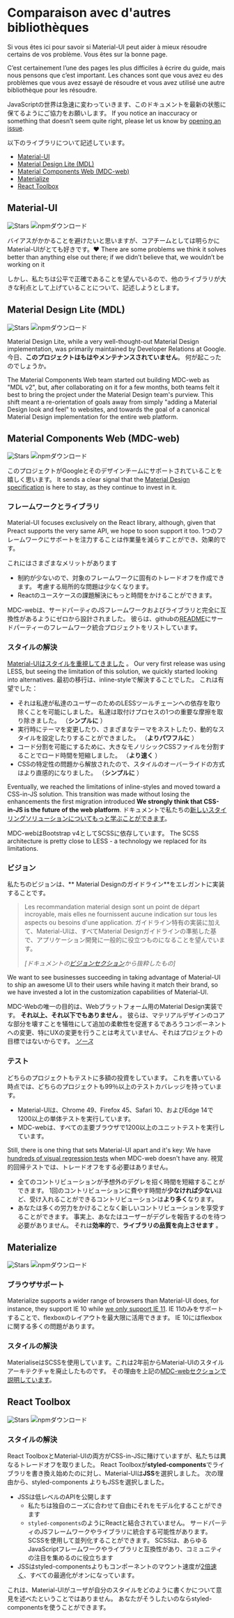 # Comparaison avec d'autres bibliothèques

<p class="description">Si vous êtes ici pour savoir si Material-UI peut aider à mieux résoudre certains de vos problème. Vous êtes sur la bonne page.</p>

C’est certainement l’une des pages les plus difficiles à écrire du guide, mais nous pensons que c’est important. Les chances sont que vous avez eu des problèmes que vous avez essayé de résoudre et vous avez utilisé une autre bibliothèque pour les résoudre.

JavaScriptの世界は急速に変わっていきます、このドキュメントを最新の状態に保てるようにご協力をお願いします。 If you notice an inaccuracy or something that doesn’t seem quite right, please let us know by [opening an issue](https://github.com/mui-org/material-ui/issues/new?title=[docs]+Inaccuracy+in+comparison+guide).

以下のライブラリについて記述しています。

- [Material-UI](#material-ui)
- [Material Design Lite (MDL)](#material-design-lite-mdl)
- [Material Components Web (MDC-web)](#material-components-web-mdc-web)
- [Materialize](#materialize)
- [React Toolbox](#react-toolbox)

## Material-UI

![Stars](https://img.shields.io/github/stars/mui-org/material-ui.svg?style=social&label=Stars) ![npmダウンロード](https://img.shields.io/npm/dm/@material-ui/core.svg)

バイアスがかかることを避けたいと思いますが、コアチームとしては明らかにMaterial-UIがとても好きです。❤️ There are some problems we think it solves better than anything else out there; if we didn’t believe that, we wouldn’t be working on it

しかし、私たちは公平で正確であることを望んでいるので、他のライブラリが大きな利点として上げていることについて、記述しようとします。

## Material Design Lite (MDL)

![Stars](https://img.shields.io/github/stars/google/material-design-lite.svg?style=social&label=Stars) ![npmダウンロード](https://img.shields.io/npm/dm/material-design-lite.svg)

Material Design Lite, while a very well-thought-out Material Design implementation, was primarily maintained by Developer Relations at Google. 今日、**このプロジェクトはもはやメンテナンスされていません**。 何が起こったのでしょうか。

The Material Components Web team started out building MDC-web as "MDL v2", but, after collaborating on it for a few months, both teams felt it best to bring the project under the Material Design team's purview. This shift meant a re-orientation of goals away from simply "adding a Material Design look and feel" to websites, and towards the goal of a canonical Material Design implementation for the entire web platform.

## Material Components Web (MDC-web)

![Stars](https://img.shields.io/github/stars/material-components/material-components-web.svg?style=social&label=Stars) ![npmダウンロード](https://img.shields.io/npm/dm/material-components-web.svg)

このプロジェクトがGoogleとそのデザインチームにサポートされていることを嬉しく思います。 It sends a clear signal that the [Material Design specification](https://material.io/design/) is here to stay, as they continue to invest in it.

### フレームワークとライブラリ

Material-UI focuses exclusively on the React library, although, given that Preact supports the very same API, we hope to soon support it too. 1つのフレームワークにサポートを注力することは作業量を減らすことができ、効果的です。

これにはさまざまなメリットがあります

- 制約が少ないので、対象のフレームワークに固有のトレードオフを作成できます。 考慮する局所的な問題は少なくなります。
- Reactのユースケースの課題解決にもっと時間をかけることができます。

MDC-webは、サードパーティのJSフレームワークおよびライブラリと完全に互換性があるようにゼロから設計されました。 彼らは、githubの[README](https://github.com/material-components/material-components-web/#material-components-for-the-web)にサードパーティーのフレームワーク統合プロジェクトをリストしています。

### スタイルの解決

[ Material-UIはスタイルを重視してきました](https://github.com/oliviertassinari/a-journey-toward-better-style) 。 Our very first release was using LESS, but seeing the limitation of this solution, we quickly started looking into alternatives. 最初の移行は、inline-styleで解決することでした。 これは有望でした：

- それは私達が私達のユーザーのためのLESSツールチェーンへの依存を取り除くことを可能にしました。 私達は取付けプロセスの1つの重要な摩擦を取り除きました。 （**シンプルに** ）
- 実行時にテーマを変更したり、さまざまなテーマをネストしたり、動的なスタイルを設定したりすることができました。 （**よりパワフルに** ）
- コード分割を可能にするために、大きなモノリシックCSSファイルを分割することでロード時間を短縮しました。 （**より速く** ）
- CSSの特定性の問題から解放されたので、スタイルのオーバーライドの方式はより直感的になりました。 （**シンプルに** ）

Eventually, we reached the limitations of inline-styles and moved toward a CSS-in-JS solution. This transition was made without losing the enhancements the first migration introduced **We strongly think that CSS-in-JS is the future of the web platform**. ドキュメントで私たちの[新しいスタイリングソリューションについてもっと学ぶことができます](/customization/css-in-js/)。

MDC-webはBootstrap v4としてSCSSに依存しています。 The SCSS architecture is pretty close to LESS - a technology we replaced for its limitations.

### ビジョン

私たちのビジョンは、** Material Designのガイドライン**をエレガントに実装することです。

> Les recommandation material design sont un point de départ incroyable, mais elles ne fournissent aucune indication sur tous les aspects ou besoins d'une application. ガイドライン特有の実装に加えて、Material-UIは、すべてMaterial Designガイドラインの準拠した基で、アプリケーション開発に一般的に役立つものになることを望んでいます。
> 
> *[ドキュメントの[ビジョンセクション](/discover-more/vision/)から抜粋したもの]*

We want to see businesses succeeding in taking advantage of Material-UI to ship an awesome UI to their users while having it match their brand, so we have invested a lot in the customization capabilities of Material-UI.

MDC-Webの唯一の目的は、Webプラットフォーム用のMaterial Design実装です。 **それ以上、それ以下でもありません** 。 彼らは、マテリアルデザインのコアな部分を壊すことを犠牲にして追加の柔軟性を促進するであろうコンポーネントへの変更、特にUXの変更を行うことは考えていません、それはプロジェクトの目標ではないからです。 *[ソース](https://github.com/mui-org/material-ui/issues/6799#issuecomment-299925174)*

### テスト

どちらのプロジェクトもテストに多額の投資をしています。 これを書いている時点では、どちらのプロジェクトも99％以上のテストカバレッジを持っています。

- Material-UIは、Chrome 49、Firefox 45、Safari 10、およびEdge 14で1200以上の単体テストを実行しています。
- MDC-webは、すべての主要ブラウザで1200以上のユニットテストを実行しています。

Still, there is one thing that sets Material-UI apart and it's key: We have [hundreds of visual regression tests](https://www.argos-ci.com/mui-org/material-ui) when MDC-web doesn't have any. 視覚的回帰テストでは、トレードオフをする必要はありません。

- 全てのコントリビューションが予想外のデグレを招く時間を短縮することができます。 1回のコントリビューションに費やす時間が**少なければ少ない**ほど、受け入れることができるコントリビューションは**より多く**なります。
- あなたは多くの労力をかけることなく新しいコントリビューションを享受することができます。 事実上、あなたはユーザーがデグレを報告するのを待つ必要がありません。 それは**効率的**で、**ライブラリの品質を向上させます** 。

## Materialize

![Stars](https://img.shields.io/github/stars/Dogfalo/materialize.svg?style=social&label=Stars) ![npmダウンロード](https://img.shields.io/npm/dm/materialize-css.svg)

### ブラウザサポート

Materialize supports a wider range of browsers than Material-UI does, for instance, they support IE 10 while [we only support IE 11](/getting-started/supported-platforms/). IE 11のみをサポートすることで、flexboxのレイアウトを最大限に活用できます。 IE 10にはflexboxに関する多くの問題があります。

### スタイルの解決

MaterialiseはSCSSを使用しています。これは2年前からMaterial-UIのスタイルアーキテクチャを廃止したものです。 その理由を上記の[MDC-webセクションで説明しています](#styling-solution)。

## React Toolbox

![Stars](https://img.shields.io/github/stars/react-toolbox/react-toolbox.svg?style=social&label=Stars) ![npmダウンロード](https://img.shields.io/npm/dm/react-toolbox.svg)

### スタイルの解決

React ToolboxとMaterial-UIの両方がCSS-in-JSに賭けていますが、私たちは異なるトレードオフを取りました。 React Toolboxが**styled-components**でライブラリを書き換え始めたのに対し、Material-UIは**JSS**を選択しました。 次の理由から、styled-components よりもJSSを選択しました。

- JSSは低レベルのAPIを公開します 
  - 私たちは独自のニーズに合わせて自由にそれをモデル化することができます
  - `styled-components`のようにReactと結合されていません。 サードパーティのJSフレームワークやライブラリに統合する可能性があります。 SCSSを使用して並列化することができます。 SCSSは、あらゆるJavaScriptフレームワークやライブラリと互換性があり、コミュニティの注目を集めるのに役立ちます
- JSSはstyled-componentsよりもコンポーネントのマウント速度が[2倍速く](https://github.com/A-gambit/CSS-IN-JS-Benchmarks/blob/master/RESULT.md)、すべての最適化がオンになっています。

これは、Material-UIがユーザが自分のスタイルをどのように書くかについて意見を述べたということではありません。 あなたがそうしたいのならstyled-componentsを使うことができます。